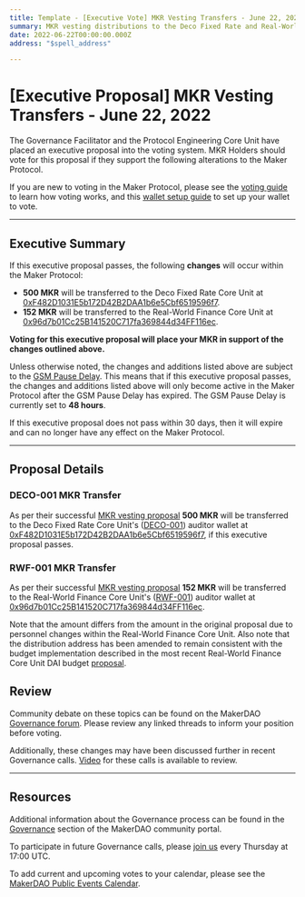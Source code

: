 ```yaml
---
title: Template - [Executive Vote] MKR Vesting Transfers - June 22, 2022
summary: MKR vesting distributions to the Deco Fixed Rate and Real-World Finance Core Units.
date: 2022-06-22T00:00:00.000Z
address: "$spell_address"

---
```

# [Executive Proposal] MKR Vesting Transfers - June 22, 2022

The Governance Facilitator and the Protocol Engineering Core Unit have placed an executive proposal into the voting system. MKR Holders should vote for this proposal if they support the following alterations to the Maker Protocol.

If you are new to voting in the Maker Protocol, please see the [voting guide](https://community-development.makerdao.com/en/learn/governance/how-voting-works/) to learn how voting works, and this [wallet setup guide](https://community-development.makerdao.com/en/learn/governance/voting-setup/) to set up your wallet to vote.

---

## Executive Summary

If this executive proposal passes, the following **changes** will occur within the Maker Protocol:
- **500 MKR** will be transferred to the Deco Fixed Rate Core Unit at [0xF482D1031E5b172D42B2DAA1b6e5Cbf6519596f7](https://etherscan.io/address/0xF482D1031E5b172D42B2DAA1b6e5Cbf6519596f7).
- **152 MKR** will be transferred to the Real-World Finance Core Unit at [0x96d7b01Cc25B141520C717fa369844d34FF116ec](https://etherscan.io/address/0x96d7b01Cc25B141520C717fa369844d34FF116ec).

**Voting for this executive proposal will place your MKR in support of the changes outlined above.**

Unless otherwise noted, the changes and additions listed above are subject to the [GSM Pause Delay](https://manual.makerdao.com/parameter-index/core/param-gsm-pause-delay). This means that if this executive proposal passes, the changes and additions listed above will only become active in the Maker Protocol after the GSM Pause Delay has expired. The GSM Pause Delay is currently set to **48 hours**.

If this executive proposal does not pass within 30 days, then it will expire and can no longer have any effect on the Maker Protocol.

---

## Proposal Details

### DECO-001 MKR Transfer

As per their successful [MKR vesting proposal](https://mips.makerdao.com/mips/details/MIP40c3SP36) **500 MKR** will be transferred to the Deco Fixed Rate Core Unit's ([DECO-001](https://mips.makerdao.com/mips/details/MIP39c2SP23)) auditor wallet at [0xF482D1031E5b172D42B2DAA1b6e5Cbf6519596f7](https://etherscan.io/address/0xF482D1031E5b172D42B2DAA1b6e5Cbf6519596f7), if this executive proposal passes.

### RWF-001 MKR Transfer

As per their successful [MKR vesting proposal](https://mips.makerdao.com/mips/details/MIP40c3SP38) **152 MKR** will be transferred to the Real-World Finance Core Unit's ([RWF-001](https://mips.makerdao.com/mips/details/MIP39c2SP1)) auditor wallet at [0x96d7b01Cc25B141520C717fa369844d34FF116ec](https://etherscan.io/address/0x96d7b01Cc25B141520C717fa369844d34FF116ec).

Note that the amount differs from the amount in the original proposal due to personnel changes within the Real-World Finance Core Unit. Also note that the distribution address has been amended to remain consistent with the budget implementation described in the most recent Real-World Finance Core Unit DAI budget [proposal](https://mips.makerdao.com/mips/details/MIP40c3SP61).

## Review

Community debate on these topics can be found on the MakerDAO [Governance forum](https://forum.makerdao.com/). Please review any linked threads to inform your position before voting.

Additionally, these changes may have been discussed further in recent Governance calls. [Video](https://www.youtube.com/playlist?list=PLLzkWCj8ywWNq5-90-Id6VPSsrk4OWVan) for these calls is available to review.

---

## Resources

Additional information about the Governance process can be found in the [Governance](https://community-development.makerdao.com/en/learn/governance) section of the MakerDAO community portal.

To participate in future Governance calls, please [join us](https://github.com/makerdao/community/tree/master/governance/governance-and-risk-meetings) every Thursday at 17:00 UTC.

To add current and upcoming votes to your calendar, please see the [MakerDAO Public Events Calendar](https://calendar.google.com/calendar/embed?src=makerdao.com_3efhm2ghipksegl009ktniomdk%40group.calendar.google.com&ctz=UTC&mode=week&showCalendars=0&showPrint=0).
